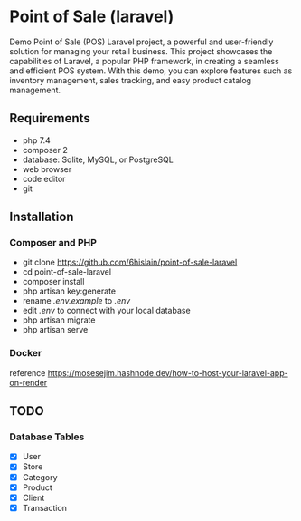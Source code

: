 # Point of Sale (laravel)

Demo Point of Sale (POS) Laravel project, a powerful and user-friendly solution for managing your retail business. This project showcases the capabilities of Laravel, a popular PHP framework, in creating a seamless and efficient POS system. With this demo, you can explore features such as inventory management, sales tracking, and easy product catalog management.

## Requirements

-   php 7.4
-   composer 2
-   database: Sqlite, MySQL, or PostgreSQL
-   web browser
-   code editor
-   git

## Installation

### Composer and PHP

-   git clone https://github.com/6hislain/point-of-sale-laravel
-   cd point-of-sale-laravel
-   composer install
-   php artisan key:generate
-   rename _.env.example_ to _.env_
-   edit _.env_ to connect with your local database
-   php artisan migrate
-   php artisan serve

### Docker

reference https://mosesejim.hashnode.dev/how-to-host-your-laravel-app-on-render

## TODO

### Database Tables

-   [x] User
-   [x] Store
-   [x] Category
-   [x] Product
-   [x] Client
-   [x] Transaction
